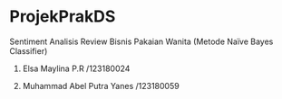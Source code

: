 # ProjekPrakDS

Sentiment Analisis Review Bisnis Pakaian Wanita (Metode Naïve Bayes Classifier)

1. Elsa Maylina P.R /123180024

2. Muhammad Abel Putra Yanes /123180059
